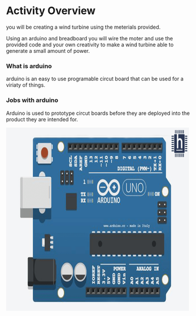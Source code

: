 # Activity Overview 

you will be creating a wind turbine using the meterials provided.

Using an arduino and breadboard you will wire the moter and use the provided code and your own creativity to make a wind turbine able to generate a small amount of power.

### What is arduino
arduino is an easy to use programable circut board that can be used for a viriaty of things. <Br>

### Jobs with arduino
Arduino is used to prototype circut boards before they are deployed into the product they are intended for. <br> 

<img src="images/Arduino UNO.png" alt="Arduino" width="500" height="500">